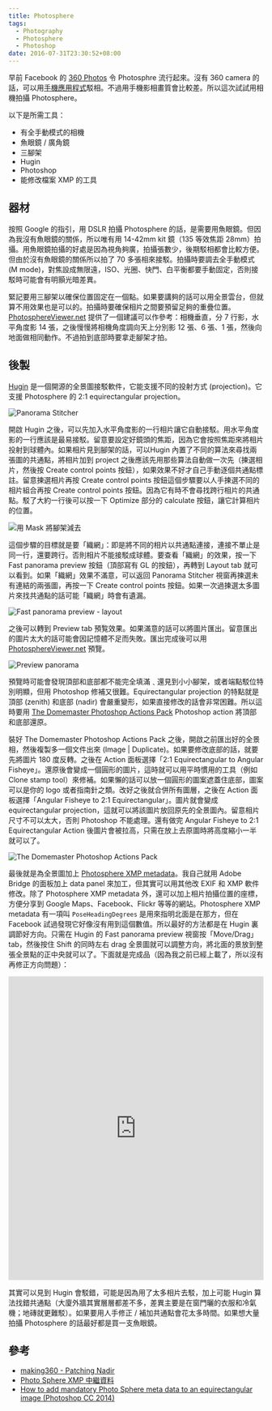 ```yaml
---
title: Photosphere
tags:
  - Photography
  - Photosphere
  - Photoshop
date: 2016-07-31T23:30:52+08:00
---
```



早前 Facebook 的 [360 Photos](https://facebook360.fb.com/360-photos/) 令 Photosphre 流行起來。沒有 360 camera 的話，可以用[手機應用程式](https://play.google.com/store/apps/details?id=com.google.android.street)駁相。不過用手機影相畫質會比較差。所以這次試試用相機拍攝 Photosphere。

<!-- more -->

以下是所需工具：

- 有全手動模式的相機
- 魚眼鏡 / 廣角鏡
- 三腳架
- Hugin
- Photoshop
- 能修改檔案 XMP 的工具

## 器材

按照 Google 的指引，用 DSLR 拍攝 Photosphere 的話，是需要用魚眼鏡。但因為我沒有魚眼鏡的關係，所以唯有用 14-42mm kit 鏡（135 等效焦距 28mm）拍攝。用魚眼鏡拍攝的好處是因為視角夠廣，拍攝張數少，後期駁相都會比較方便。但由於沒有魚眼鏡的關係所以拍了 70 多張相來接駁。拍攝時要調去全手動模式 (M mode)，對焦設成無限遠，ISO、光圈、快門、白平衡都要手動固定，否則接駁時可能會有明顥光暗差異。

緊記要用三腳架以確保位置固定在一個點。如果要講夠的話可以用全景雲台，但就算不用效果也是可以的。拍攝時要確保相片之間要預留足夠的重疊位置。[PhotosphereViewer.net](http://photosphereviewer.net) 提供了一個建議可以作參考：相機垂直，分 7 行影，水平角度影 14 張，之後慢慢將相機角度調向天上分別影 12 張、6 張、1 張，然後向地面做相同動作。不過拍到底部時要拿走腳架才拍。

## 後製

[Hugin](http://hugin.sourceforge.net/) 是一個開源的全景圖接駁軟件，它能支援不同的投射方式 (projection)。它支援 Photosphere 的 2:1 equirectangular projection。

![Panorama Stitcher](hugin-stitcher.png)

開啟 Hugin 之後，可以先加入水平角度影的一行相片讓它自動接駁。用水平角度影的一行應該是最易接駁。留意要設定好鏡頭的焦距，因為它會按照焦距來將相片投射到球體內。如果相片見到腳架的話，可以Hugin 內置了不同的算法來尋找兩張圖的共通點，將相片加到 project 之後應該先用那些算法自動做一次先（揀選相片，然後按 Create control points 按鈕），如果效果不好才自己手動逐個共通點標註。留意揀選相片再按 Create control points 按鈕這個步驟要以人手揀選不同的相片組合再按 Create control points 按鈕。因為它有時不會尋找跨行相片的共通點。駁了大約一行後可以按一下 Optimize 部分的 calculate 按鈕，讓它計算相片的位置。

![用 Mask 將腳架減去](hugin-mask.jpg)

這個步驟的目標就是要「織網」：即是將不同的相片以共通點連接，連接不單止是同一行，還要跨行。否則相片不能接駁成球體。要查看「織網」的效果，按一下 Fast panorama preview 按鈕（頂部寫有 GL 的按鈕），再轉到 Layout tab 就可以看到。如果「織網」效果不滿意，可以返回 Panorama Stitcher 視窗再揀選未有連結的兩張圖，再按一下 Create control points 按鈕。如果一次過揀選太多圖片來找共通點的話可能「織網」時會有遺漏。

![Fast panorama preview - layout](hugin-layout.png)

之後可以轉到 Preview tab 預覧效果。如果滿意的話可以將圖片匯出。留意匯出的圖片太大的話可能會因記憶體不足而失敗。匯出完成後可以用 [PhotosphereViewer.net](http://photosphereviewer.net) 預覽。

![Preview panorama](hugin-fast-pano.jpg)

預覽時可能會發現頂部和底部都不能完全填滿﹑還見到小小腳架，或者端點駁位特別明顯，但用 Photoshop 修補又很難。Equirectangular projection 的特點就是頂部 (zenith) 和底部 (nadir) 會嚴重變形，如果直接修改的話會非常困難。所以這時要用 [The Domemaster Photoshop Actions Pack](http://www.andrewhazelden.com/blog/2012/11/domemaster-photoshop-actions-pack/) Photoshop action 將頂部和底部還原。

裝好 The Domemaster Photoshop Actions Pack 之後，開啟之前匯出好的全景相，然後複製多一個文件出來 (Image | Duplicate)。如果要修改底部的話，就要先將圖片 180 度反轉。之後在 Action 面板選擇「2:1 Equirectangular to Angular Fisheye」。還原後會變成一個圓形的圖片，這時就可以用平時慣用的工具（例如 Clone stamp tool）來修補。如果懶的話可以放一個圓形的圖案遮蓋住底部，圖案可以是你的 logo 或者指南針之類。改好之後就合併所有圖層，之後在 Action 面板選擇「Angular Fisheye to 2:1 Equirectangular」。圖片就會變成 equirectangular projection，這就可以將該圖片放回原先的全景圖內。留意相片尺寸不可以太大，否則 Photoshop 不能處理。還有做完 Angular Fisheye to 2:1 Equirectangular Action 後圖片會被拉高，只需在放上去原圖時將高度縮小一半就可以了。

![The Domemaster Photoshop Actions Pack](photoshop-angular-fisheye.jpg)

最後就是為全景圖加上 [Photosphere XMP metadata](https://developers.google.com/streetview/spherical-metadata)。我自己就用 Adobe Bridge 的面板加上 data panel 來加工，但其實可以用其他改 EXIF 和 XMP 軟件修改。除了 Photosphere XMP metadata 外，還可以加上相片拍攝位置的座標，方便分享到 Google Maps、Facebook、Flickr 等等的網站。Photosphere XMP metadata 有一項叫 `PoseHeadingDegrees` 是用來指明北面是在那方，但在 Facebook 試過發現它好像沒有用到這個數值。所以最好的方法都是在 Hugin 裏調節好方向。只需在 Hugin 的 Fast panorama preview 視窗按「Move/Drag」tab，然後按住 Shift 的同時左右 drag 全景圖就可以調整方向，將北面的景放到整張全景點的正中央就可以了。下面就是完成品（因為我之前已經上載了，所以沒有再修正方向問題）：

<iframe src="https://www.google.com/maps/embed?pb=!1m0!3m2!1szh-TW!2shk!4v1469931300840!6m8!1m7!1sF%3A-Dl2hloj8eUI%2FV4ErF85dxLI%2FAAAAAAABSqw%2FQHJcmz_BjvIzKiqmjXOCbEtIAH4GNTGfgCLIB!2m2!1d22.466044!2d114.0017085!3f226.9019464826737!4f-56.8869752417503!5f0.7820865974627469" width="100%" height="600" frameborder="0" style="border:0" allowfullscreen></iframe>

其實可以見到 Hugin 會駁錯，可能是因為用了太多相片去駁，加上可能 Hugin 算法找錯共通點（大廈外牆其實層層都差不多，差異主要是在窗門曬的衣服和冷氣機；地磚就更難駁）。如果要用人手修正 / 補加共通點會花太多時間。如果想大量拍攝 Photosphere 的話最好都是買一支魚眼鏡。

## 參考

- [making360 - Patching Nadir](http://making360.com/patching-nadir/)
- [Photo Sphere XMP 中繼資料](https://developers.google.com/streetview/spherical-metadata)
- [How to add mandatory Photo Sphere meta data to an equirectangular image (Photoshop CC 2014)](http://www.panotwins.de/technical/how-to-add-mandatory-photo-sphere-meta-data-to-an-equirectangular-image-photoshop-cc-2014/)
